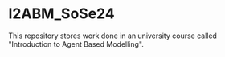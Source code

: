 # I2ABM_SoSe24
This repository stores work done in an university course called "Introduction to Agent Based Modelling".
